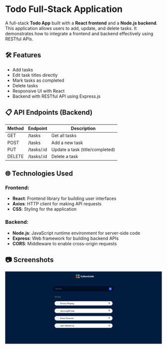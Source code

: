 # Todo Full-Stack Application

A full-stack **Todo App** built with a **React frontend** and a **Node.js backend**. This application allows users to add, update, and delete tasks. It demonstrates how to integrate a frontend and backend effectively using RESTful APIs.


## 🛠️ Features

- Add tasks
- Edit task titles directly
- Mark tasks as completed
- Delete tasks
- Responsive UI with React
- Backend with RESTful API using Express.js


## 📋 API Endpoints (Backend)

| Method | Endpoint       | Description                          |
|--------|----------------|--------------------------------------|
| GET    | /tasks         | Get all tasks                       |
| POST   | /tasks         | Add a new task                      |
| PUT    | /tasks/:id     | Update a task (title/completed)     |
| DELETE | /tasks/:id     | Delete a task                       |


## 🌐 Technologies Used

### Frontend:
- **React**: Frontend library for building user interfaces
- **Axios**: HTTP client for making API requests
- **CSS**: Styling for the application

### Backend:
- **Node.js**: JavaScript runtime environment for server-side code
- **Express**: Web framework for building backend APIs
- **CORS**: Middleware to enable cross-origin requests

## 📷 Screenshots

![Screenshot of the app](https://github.com/Nickss5/todo-FullStack/blob/main/Screenshot%202024-10-26%20182853.png)



